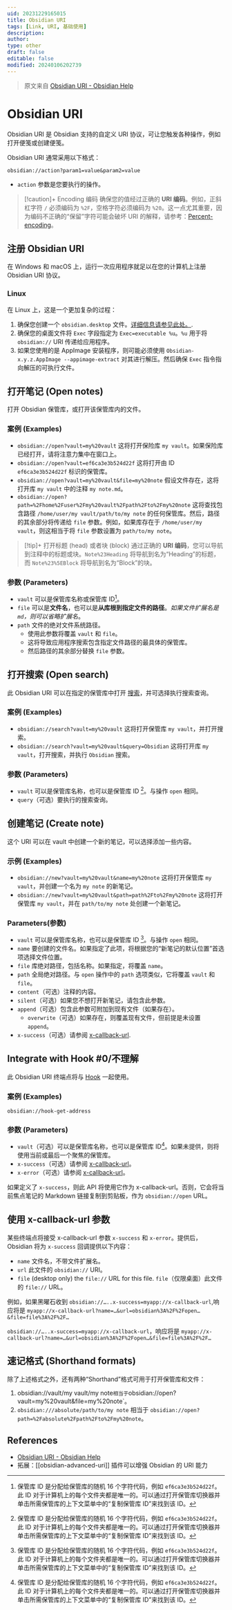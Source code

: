 ```yaml
---
uid: 20231229165015
title: Obsidian URI
tags: [Link, URI, 基础使用]
description: 
author: 
type: other
draft: false
editable: false
modified: 20240106202739
---
```


> 原文来自 [Obsidian URI - Obsidian Help](https://help.obsidian.md/Concepts/Obsidian+URI)

# Obsidian URI

Obsidian URI 是 Obsidian 支持的自定义 URI 协议，可让您触发各种操作，例如打开便笺或创建便笺。

Obsidian URI 通常采用以下格式：

```link
obsidian://action?param1=value&param2=value
```

- `action` 参数是您要执行的操作。

> [!caution]+ Encoding 编码
> 确保您的值经过正确的 **URI 编码**。例如，正斜杠字符 `/` 必须编码为 `%2F`，空格字符必须编码为 `%20`。这一点尤其重要，因为编码不正确的“保留”字符可能会破坏 URI 的解释，请参考：[Percent-encoding](https://en.wikipedia.org/wiki/Percent-encoding)。

## 注册 Obsidian URI

在 Windows 和 macOS 上，运行一次应用程序就足以在您的计算机上注册 Obsidian URI 协议。

### Linux

在 Linux 上，这是一个更加复杂的过程：

1. 确保您创建一个 `obsidian.desktop` 文件。[详细信息请参见此处。](https://developer.gnome.org/documentation/guidelines/maintainer/integrating.html#desktop-files).
2. 确保您的桌面文件将 `Exec` 字段指定为 `Exec=executable %u`。`%u` 用于将 `obsidian://` URI 传递给应用程序。
3. 如果您使用的是 AppImage 安装程序，则可能必须使用 `Obsidian-x.y.z.AppImage --appimage-extract` 对其进行解压。然后确保 `Exec` 指令指向解压的可执行文件。

## 打开笔记 (Open notes)

打开 Obsidian 保管库，或打开该保管库内的文件。

### 案例 (Examples)

- `obsidian://open?vault=my%20vault` 这将打开保险库 `my vault`。如果保险库已经打开，请将注意力集中在窗口上。
- `obsidian://open?vault=ef6ca3e3b524d22f` 这将打开由 ID `ef6ca3e3b524d22f` 标识的保管库。
- `obsidian://open?vault=my%20vault&file=my%20note` 假设文件存在，这将打开库 `my vault` 中的注释 `my note.md`。
- `obsidian://open?path=%2Fhome%2Fuser%2Fmy%20vault%2Fpath%2Fto%2Fmy%20note` 这将查找包含路径 `/home/user/my vault/path/to/my note` 的任何保管库。然后，路径的其余部分将传递给 `file` 参数。例如，如果库存在于 `/home/user/my vault`，则这相当于将 `file` 参数设置为 `path/to/my note`。

> [!tip]+ 打开标题 (head) 或者块 (block)
> 通过正确的 **URI 编码**，您可以导航到注释中的标题或块。`Note%23Heading` 将导航到名为“Heading”的标题，而 `Note%23%5EBlock` 将导航到名为“Block”的块。

### 参数 (Parameters)

- `vault` 可以是保管库名称或保管库 ID[^1]。
- `file` 可以是**文件名**，也可以是**从库根到指定文件的路径**。*如果文件扩展名是 `md`，则可以省略扩展名*。
- `path` 文件的绝对文件系统路径。
	- 使用此参数将覆盖 `vault` 和 `file`。
	- 这将导致应用程序搜索包含指定文件路径的最具体的保管库。
	- 然后路径的其余部分替换 `file` 参数。

## 打开搜索 (Open search)

此 Obsidian URI 可以在指定的保管库中打开 [搜索](https://help.obsidian.md/Plugins/Search)，并可选择执行搜索查询。

### 案例 (Examples)

- `obsidian://search?vault=my%20vault` 这将打开保管库 `my vault`，并打开搜索。
- `obsidian://search?vault=my%20vault&query=Obsidian` 这将打开库 `my vault`，打开搜索，并执行 `Obsidian` 搜索。

### 参数 (Parameters)

- `vault` 可以是保管库名称，也可以是保管库 ID [^1]。与操作 `open` 相同。
- `query`（可选）要执行的搜索查询。

## 创建笔记 (Create note)

这个 URI 可以在 vault 中创建一个新的笔记，可以选择添加一些内容。

### 示例 (Examples)

- `obsidian://new?vault=my%20vault&name=my%20note` 这将打开保管库 `my vault`，并创建一个名为 `my note` 的新笔记。
- `obsidian://new?vault=my%20vault&path=path%2Fto%2Fmy%20note` 这将打开保管库 `my vault`，并在 `path/to/my note` 处创建一个新笔记。

### Parameters(参数)

- `vault` 可以是保管库名称，也可以是保管库 ID [^1]。与操作 `open` 相同。
- `name` 要创建的文件名。如果指定了此项，将根据您的“新笔记的默认位置”首选项选择文件位置。
- `file` 库绝对路径，包括名称。如果指定，将覆盖 `name`。
- `path` 全局绝对路径。与 `open` 操作中的 `path` 选项类似，它将覆盖 `vault` 和 `file`。
- `content`（可选）注释的内容。
- `silent`（可选）如果您不想打开新笔记，请包含此参数。
- `append`（可选）包含此参数可附加到现有文件（如果存在）。
	- `overwrite`（可选）如果存在，则覆盖现有文件，但前提是未设置 `append`。
- `x-success`（可选）请参阅 [x-callback-url](https://help.obsidian.md/Concepts/Obsidian+URI#x-callback-url).

## Integrate with Hook #0/不理解

此 Obsidian URI 终端点将与 [Hook](https://hookproductivity.com/) 一起使用。

### 案例 (Examples)

`obsidian://hook-get-address`

### 参数 (Parameters)

- `vault`（可选）可以是保管库名称，也可以是保管库 ID[^1]。如果未提供，则将使用当前或最后一个聚焦的保管库。
- `x-success`（可选）请参阅 [x-callback-url](https://help.obsidian.md/Concepts/Obsidian+URI#x-callback-url)。
- `x-error`（可选）请参阅 [x-callback-url](https://help.obsidian.md/Concepts/Obsidian+URI#x-callback-url)。

如果定义了 `x-success`，则此 API 将使用它作为 x-callback-url。否则，它会将当前焦点笔记的 Markdown 链接复制到剪贴板，作为 `obsidian://open` URL。

## 使用 x-callback-url 参数

某些终端点将接受 x-callback-url 参数 `x-success` 和 `x-error`。提供后，Obsidian 将为 `x-success` 回调提供以下内容：

- `name` 文件名，不带文件扩展名。
- `url` 此文件的 `obsidian://` URI。
- `file` (desktop only) the `file://` URL for this file.
    `file`（仅限桌面）此文件的 `file://` URL。

例如，如果黑曜石收到 `obsidian://…..x-success=myapp://x-callback-url`,响应将是 `myapp://x-callback-url?name=…&url=obsidian%3A%2F%2Fopen…&file=file%3A%2F%2F…`

`obsidian://…..x-success=myapp://x-callback-url`，响应将是 `myapp://x-callback-url?name=…&url=obsidian%3A%2F%2Fopen…&file=file%3A%2F%2F…`

## 速记格式 (Shorthand formats)

除了上述格式之外，还有两种“Shorthand”格式可用于打开保管库和文件：

1. obsidian://vault/my vault/my note` 相当于 `obsidian://open?vault=my%20vault&file=my%20note`。
2. `obsidian:///absolute/path/to/my note` 相当于 `obsidian://open?path=%2Fabsolute%2Fpath%2Fto%2Fmy%20note`。

## References

- [Obsidian URI - Obsidian Help](https://help.obsidian.md/Concepts/Obsidian+URI)
- 拓展：[[obsidian-advanced-uri]] 插件可以增强 Obsidian 的 URI 能力

[^1]: 保管库 ID 是分配给保管库的随机 16 个字符代码，例如 `ef6ca3e3b524d22f`。此 ID 对于计算机上的每个文件夹都是唯一的。可以通过打开保管库切换器并单击所需保管库的上下文菜单中的“复制保管库 ID”来找到该 ID。
